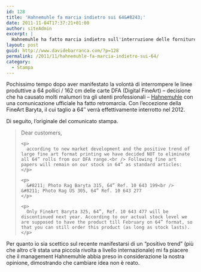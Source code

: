 ```yaml
---
id: 128
title: 'Hahnemuhle fa marcia indietro sui 64&#8243;'
date: 2011-11-04T17:37:21+01:00
author: siteAdmin
excerpt: |
  Hahnemuhle ha fatto marcia indietro sull'interruzione delle forniture di carta DFA a 64" nel 2012
layout: post
guid: http://www.davidebarranca.com/?p=128
permalink: /2011/11/hahnemuhle-fa-marcia-indietro-sui-64/
category:
  - Stampa
---
```

<div class="pf-content">
  <p>
    Pochissimo tempo dopo aver manifestato la volontà di interrompere le linee produttive a 64 pollici / 162 cm delle carte DFA (Digital FineArt) &#8211; decisione che ha causato molti malumori tra gli utenti professionali &#8211; <a title="Hahnemuhle DFA papers" href="http://www.hahnemuehle.com/site/en/210/digital-fineart.html" target="_blank">Hahnemuhle</a> con una comunicazione ufficiale ha fatto retromarcia. Con l&#8217;eccezione della FineArt Baryta, il cui taglio a 64&#8243; verrà effettivamente interrotto nel 2012.
  </p>

  <p>
    Di seguito, l&#8217;originale del comunicato stampa.
  </p>

  <p>
    <!--more-->
  </p>

  <blockquote>
    <p>
      Dear customers,
    </p>

    <p>
      according to new market development and the positive trend of large fine art format printing we have decided NOT to eliminate all 64” rolls from our DFA range.<br /> Following fine art papers will remain on our stock in 64” as standard articles:
    </p>

    <p>
      &#8211; Photo Rag Baryta 315, 64” Ref. 10 643 199<br /> &#8211; Photo Rag US 305, 64” Ref. 10 643 277
    </p>

    <p>
      Only FineArt Baryta 325, 64”, Ref. 10 643 477 will be discontinued next year. According to our actual stock level we are supposed to have the product till February on 64” format, so that you can still order this product (as long as stock lasts).
    </p>
  </blockquote>

  <p>
    Per quanto io sia scettico sul recente manifestarsi di un &#8220;positivo trend&#8221; (più che altro c&#8217;è stata una piccola rivolta a livello internazionale) mi fa piacere che il management Hahnemuhle abbia preso in considerazione la nostra opinione, dimostrando che cambiare idea non è reato.
  </p>

  <p>
    &nbsp;
  </p>
</div>
